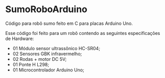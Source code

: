 # SumoRoboArduino
Código para robô sumo feito em C para placas Arduino Uno.

Esse código foi feito para um robô contendo as seguintes especificações de Hardware:

- 01 Módulo sensor ultrassônico HC-SR04;
- 02 Sensores GBK infravermelho;
- 02 Rodas + motor DC 5V;
- 01 Ponte H L298;
- 01 Microcontrolador Arduino Uno;
